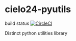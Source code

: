 # cielo24-pyutils
build status [![CircleCI](https://circleci.com/gh/Cielo24/cielo24-pyutils/tree/master.svg?style=svg&circle-token=b4f27333b6bade72f6f20a968582fe5c8a10f456)](https://circleci.com/gh/Cielo24/cielo24-pyutils/tree/master)

Distinct python utilities library
